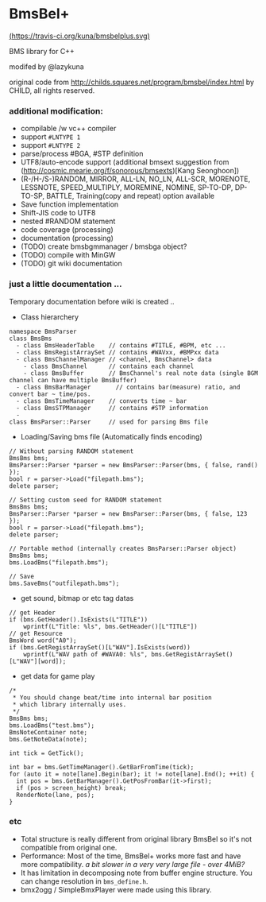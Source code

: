 # BmsBel+

[(https://travis-ci.org/kuna/bmsbelplus.svg)](https://travis-ci.org/kuna/bmsbelplus)

BMS library for C++

modifed by @lazykuna

original code from http://childs.squares.net/program/bmsbel/index.html by CHILD, all rights reserved.

### additional modification:
- compilable /w vc++ compiler
- support ```#LNTYPE 1```
- support ```#LNTYPE 2```
- parse/process #BGA, #STP definition
- UTF8/auto-encode support (additional bmsext suggestion from (http://cosmic.mearie.org/f/sonorous/bmsexts)[Kang Seonghoon])
- (R-/H-/S-)RANDOM, MIRROR, ALL-LN, NO_LN, ALL-SCR, MORENOTE, LESSNOTE, SPEED_MULTIPLY, MOREMINE, NOMINE, SP-TO-DP, DP-TO-SP, BATTLE, Training(copy and repeat) option available
- Save function implementation
- Shift-JIS code to UTF8
- nested #RANDOM statement
- code coverage (processing)
- documentation (processing)
- (TODO) create bmsbgmmanager / bmsbga object?
- (TODO) compile with MinGW
- (TODO) git wiki documentation

### just a little documentation ...
  Temporary documentation before wiki is created ..

- Class hierarchery
```
namespace BmsParser
class BmsBms
  - class BmsHeaderTable    // contains #TITLE, #BPM, etc ...
  - class BmsRegistArraySet	// contains #WAVxx, #BMPxx data
  - class BmsChannelManager	// <channel, BmsChannel> data
    - class BmsChannel      // contains each channel
    - class BmsBuffer       // BmsChannel's real note data (single BGM channel can have multiple BmsBuffer)
  - class BmsBarManager		  // contains bar(measure) ratio, and convert bar ~ time/pos.
  - class BmsTimeManager    // converts time ~ bar
  - class BmsSTPManager     // contains #STP information
  -
class BmsParser::Parser     // used for parsing Bms file
```
- Loading/Saving bms file (Automatically finds encoding)
```
// Without parsing RANDOM statement
BmsBms bms;
BmsParser::Parser *parser = new BmsParser::Parser(bms, { false, rand() });
bool r = parser->Load("filepath.bms");
delete parser;

// Setting custom seed for RANDOM statement
BmsBms bms;
BmsParser::Parser *parser = new BmsParser::Parser(bms, { false, 123 });
bool r = parser->Load("filepath.bms");
delete parser;

// Portable method (internally creates BmsParser::Parser object)
BmsBms bms;
bms.LoadBms("filepath.bms");

// Save
bms.SaveBms("outfilepath.bms");
```

- get sound, bitmap or etc tag datas
```
// get Header
if (bms.GetHeader().IsExists(L"TITLE"))
	wprintf(L"Title: %ls", bms.GetHeader()[L"TITLE"])
// get Resource
BmsWord word("A0");
if (bms.GetRegistArraySet()[L"WAV"].IsExists(word))
	wprintf(L"WAV path of #WAVA0: %ls", bms.GetRegistArraySet()[L"WAV"][word]);
```

- get data for game play
```
/*
 * You should change beat/time into internal bar position
 * which library internally uses.
 */
BmsBms bms;
bms.LoadBms("test.bms");
BmsNoteContainer note;
bms.GetNoteData(note);

int tick = GetTick();

int bar = bms.GetTimeManager().GetBarFromTime(tick);
for (auto it = note[lane].Begin(bar); it != note[lane].End(); ++it) {
  int pos = bms.GetBarManager().GetPosFromBar(it->first);
  if (pos > screen_height) break;
  RenderNote(lane, pos);
}
```

### etc
  - Total structure is really different from original library BmsBel so it's not compatible from original one. 
  - Performance: Most of the time, BmsBel+ works more fast and have more compatibility. *a bit slower in a very very large file - over 4MiB?*
  - It has limitation in decomposing note from buffer engine structure.
    You can change resolution in ```bms_define.h```.
  - bmx2ogg / SimpleBmxPlayer were made using this library.
